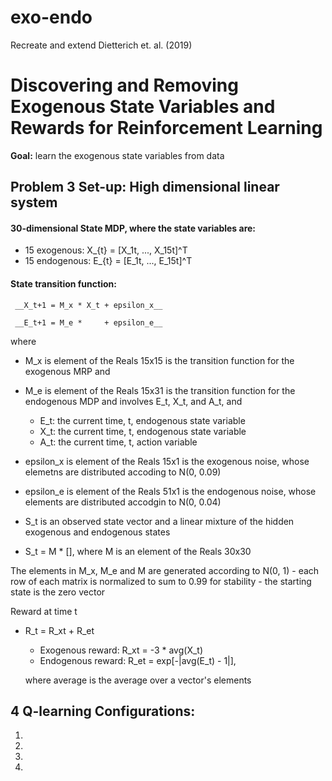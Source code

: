 # exo-endo
Recreate and extend Dietterich et. al. (2019)

# Discovering and Removing Exogenous State Variables and Rewards for Reinforcement Learning

__Goal:__ learn the exogenous state variables from data 


## Problem 3 Set-up: High dimensional linear system

#### 30-dimensional State MDP, where the state variables are:
- 15 exogenous: X_{t} = [X_1t, ..., X_15t]^T
- 15 endogenous: E_{t} = [E_1t, ..., E_15t]^T

#### State transition function:

     __X_t+1 = M_x * X_t + epsilon_x__

     __E_t+1 = M_e *     + epsilon_e__

  where
  - M_x is element of the Reals 15x15 is the transition function for the exogenous MRP and
  - M_e is element of the Reals 15x31 is the transition function for the endogenous MDP and involves E_t, X_t, and A_t, and
    - E_t: the current time, t, endogenous state variable 
    - X_t: the current time, t, endogenous state variable
    - A_t: the current time, t, action variable
  - epsilon_x is element of the Reals 15x1 is the exogenous noise, whose elemetns are distributed accoding to N(0, 0.09)
  - epsilon_e is element of the Reals 51x1 is the endogenous noise, whose elements are distributed accodgin to N(0, 0.04)

- S_t is an observed state vector and a linear mixture of the hidden exogenous and endogenous states
- S_t = M * [], where M is an element of the Reals 30x30

The elements in M_x, M_e and M are generated according to N(0, 1)
    - each row of each matrix is normalized to sum to 0.99 for stability
    - the starting state is the zero vector

Reward at time t
- R_t = R_xt + R_et
  - Exogenous reward: R_xt = -3 * avg(X_t)
  - Endogenous reward: R_et = exp[-|avg(E_t) - 1|],
  
  where average is the average over a vector's elements
  

## 4 Q-learning Configurations:

1.
2.
3.
4. 